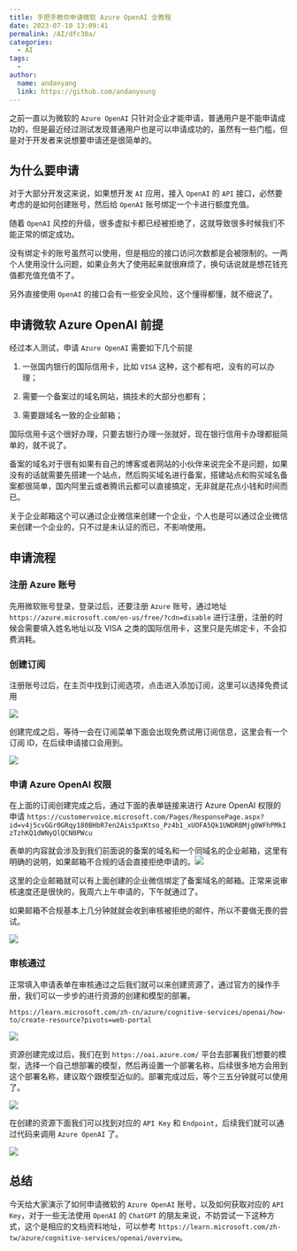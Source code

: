 ```yaml
---
title: 手把手教你申请微软 Azure OpenAI 全教程
date: 2023-07-10 13:09:41
permalink: /AI/dfc30a/
categories:
  - AI
tags:
  -
author:
  name: andanyang
  link: https://github.com/andanyoung
---
```


之前一直以为微软的 `Azure OpenAI` 只针对企业才能申请，普通用户是不能申请成功的，但是最近经过测试发现普通用户也是可以申请成功的，虽然有一些门槛，但是对于开发者来说想要申请还是很简单的。

## 为什么要申请

对于大部分开发这来说，如果想开发 `AI` 应用，接入 `OpenAI` 的 `API` 接口，必然要考虑的是如何创建账号，然后给 `OpenAI` 账号绑定一个卡进行额度充值。

随着 `OpenAI` 风控的升级，很多虚拟卡都已经被拒绝了，这就导致很多时候我们不能正常的绑定成功。

没有绑定卡的账号虽然可以使用，但是相应的接口访问次数都是会被限制的。一两个人使用没什么问题，如果业务大了使用起来就很麻烦了，换句话说就是想花钱充值都充值充值不了。

另外直接使用 `OpenAI` 的接口会有一些安全风险，这个懂得都懂，就不细说了。

## 申请微软 Azure OpenAI 前提

经过本人测试，申请 `Azure OpenAI` 需要如下几个前提

1.  一张国内银行的国际信用卡，比如 `VISA` 这种，这个都有吧，没有的可以办理；

2.  需要一个备案过的域名网站，搞技术的大部分也都有；

3.  需要跟域名一致的企业邮箱；

国际信用卡这个很好办理，只要去银行办理一张就好，现在银行信用卡办理都挺简单的，就不说了。

备案的域名对于很有如果有自己的博客或者网站的小伙伴来说完全不是问题，如果没有的话就需要先搭建一个站点，然后购买域名进行备案，搭建站点和购买域名备案都很简单，国内阿里云或者腾讯云都可以直接搞定，无非就是花点小钱和时间而已。

关于企业邮箱这个可以通过企业微信来创建一个企业，个人也是可以通过企业微信来创建一个企业的，只不过是未认证的而已，不影响使用。

## 申请流程

### 注册 Azure 账号

先用微软账号登录，登录过后，还要注册 `Azure` 账号，通过地址 `https://azure.microsoft.com/en-us/free/?cdn=disable` 进行注册，注册的时候会需要填入姓名地址以及 VISA 之类的国际信用卡，这里只是先绑定卡，不会扣费消耗。

### 创建订阅

注册账号过后，在主页中找到订阅选项，点击进入添加订阅，这里可以选择免费试用

![](../.vuepress/public/AI/640-18789vnsdawq1.png)

创建完成之后，等待一会在订阅菜单下面会出现免费试用订阅信息，这里会有一个订阅 ID，在后续申请接口会用到。

![](../.vuepress/public/AI/640-1688965701018-3.png)

### 申请 Azure OpenAI 权限

在上面的订阅创建完成之后，通过下面的表单链接来进行 Azure OpenAI 权限的申请 `https://customervoice.microsoft.com/Pages/ResponsePage.aspx?id=v4j5cvGGr0GRqy180BHbR7en2Ais5pxKtso_Pz4b1_xUOFA5Qk1UWDRBMjg0WFhPMkIzTzhKQ1dWNyQlQCN0PWcu`

表单的内容就会涉及到我们前面说的备案的域名和一个同域名的企业邮箱，这里有明确的说明，如果邮箱不合规的话会直接拒绝申请的。![](../.vuepress/public/AI/640-1688965732277-6.png)

这里的企业邮箱就可以有上面创建的企业微信绑定了备案域名的邮箱。正常来说审核速度还是很快的，我周六上午申请的，下午就通过了。

如果邮箱不合规基本上几分钟就就会收到审核被拒绝的邮件，所以不要做无畏的尝试。

![](../.vuepress/public/AI/640-1688965736622-9.png)

### 审核通过

正常填入申请表单在审核通过之后我们就可以来创建资源了，通过官方的操作手册，我们可以一步步的进行资源的创建和模型的部署。

`https://learn.microsoft.com/zh-cn/azure/cognitive-services/openai/how-to/create-resource?pivots=web-portal`

![](../.vuepress/public/AI/640-1688965740285-12.png)

资源创建完成过后，我们在到 `https://oai.azure.com/` 平台去部署我们想要的模型，选择一个自己想部署的模型，然后再设置一个部署名称，后续很多地方会用到这个部署名称，建议取个跟模型近似的。部署完成过后，等个三五分钟就可以使用了。

![](../.vuepress/public/AI/640-1688965745742-15.png)

在创建的资源下面我们可以找到对应的 `API Key` 和 `Endpoint`，后续我们就可以通过代码来调用 `Azure OpenAI` 了。

![](../.vuepress/public/AI/640-1688965749071-18.png)

## 总结

今天给大家演示了如何申请微软的 `Azure OpenAI` 账号，以及如何获取对应的 `API Key`，对于一些无法使用 `OpenAI` 的 `ChatGPT` 的朋友来说，不妨尝试一下这种方式，这个是相应的文档资料地址，可以参考 `https://learn.microsoft.com/zh-tw/azure/cognitive-services/openai/overview`。
